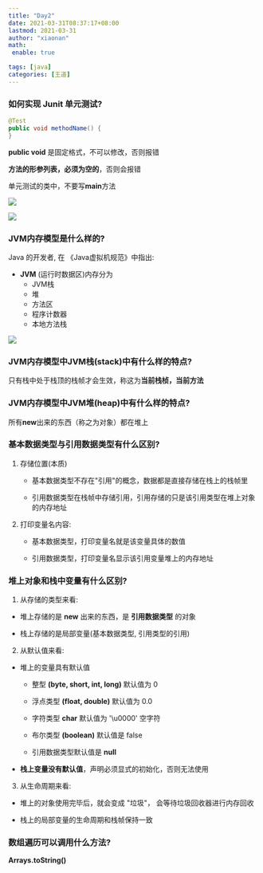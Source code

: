 ```yaml
---
title: "Day2"
date: 2021-03-31T08:37:17+08:00
lastmod: 2021-03-31
author: "xiaonan"
math:
 enable: true

tags: [java]
categories: [王道]
---
```


### 如何实现 **Junit** 单元测试?

```java
@Test
public void methodName() {
}
```

**public void** 是固定格式，不可以修改，否则报错

**方法的形参列表，必须为空的**，否则会报错

单元测试的类中，不要写**main**方法

![](https://img.fengqigang.cn//img/20210330140825.png)

![](https://img.fengqigang.cn//img/20210330140918.png)

### JVM内存模型是什么样的?

Java 的开发者, 在 《Java虚拟机规范》中指出:

- **JVM** (运行时数据区)内存分为
  - JVM栈
  - 堆
  - 方法区
  - 程序计数器
  - 本地方法栈

![](https://img.fengqigang.cn//img/20210330164913.png)

### **JVM内存模型**中JVM栈(stack)中有什么样的特点?

只有栈中处于栈顶的栈帧才会生效，称这为**当前栈桢，当前方法**

### JVM内存模型中JVM堆(heap)中有什么样的特点?

所有**new**出来的东西（称之为对象）都在堆上

### 基本数据类型与引用数据类型有什么区别?

1. 存储位置(本质)

   - 基本数据类型不存在"引用"的概念，数据都是直接存储在栈上的栈帧里

   - 引用数据类型在栈帧中存储引用，引用存储的只是该引用类型在堆上对象的内存地址

2. 打印变量名内容:
	
	- 基本数据类型，打印变量名就是该变量具体的数值
	
	- 引用数据类型，打印变量名显示该引用变量堆上的内存地址

### 堆上对象和栈中变量有什么区别?

1. 从存储的类型来看:

- 堆上存储的是 **new** 出来的东西，是 **引用数据类型** 的对象

- 栈上存储的是局部变量(基本数据类型, 引用类型的引用)

2. 从默认值来看:

- 堆上的变量具有默认值
	
	- 整型 **(byte, short, int, long)** 默认值为 0

	- 浮点类型 **(float, double)** 默认值为 0.0

	- 字符类型 **char** 默认值为 '\u0000' 空字符

	- 布尔类型 **(boolean)** 默认值是 false

	- 引用数据类型默认值是 **null**

- **栈上变量没有默认值**，声明必须显式的初始化，否则无法使用

3. 从生命周期来看:

- 堆上的对象使用完毕后，就会变成 "垃圾"， 会等待垃圾回收器进行内存回收

- 栈上的局部变量的生命周期和栈帧保持一致

### 数组遍历可以调用什么方法?

**Arrays.toString()**


